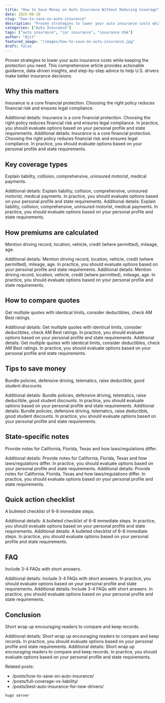 ```yaml
---
title: "How to Save Money on Auto Insurance Without Reducing Coverage"
date: 2025-08-10
slug: "how-to-save-on-auto-insurance"
description: "Proven strategies to lower your auto insurance costs while keeping the protection you need."
categories: ["Auto Insurance"]
tags: ["auto insurance", "car insurance", "insurance USA"]
author: "Ajit"
featured_image: "/images/how-to-save-on-auto-insurance.jpg"
draft: false
---
```


Proven strategies to lower your auto insurance costs while keeping the protection you need. This comprehensive article provides actionable guidance, data-driven insights, and step-by-step advice to help U.S. drivers make better insurance decisions.

## Why this matters

Insurance is a core financial protection. Choosing the right policy reduces financial risk and ensures legal compliance.

Additional details: Insurance is a core financial protection. Choosing the right policy reduces financial risk and ensures legal compliance. In practice, you should evaluate options based on your personal profile and state requirements. Additional details: Insurance is a core financial protection. Choosing the right policy reduces financial risk and ensures legal compliance. In practice, you should evaluate options based on your personal profile and state requirements. 

## Key coverage types

Explain liability, collision, comprehensive, uninsured motorist, medical payments.

Additional details: Explain liability, collision, comprehensive, uninsured motorist, medical payments. In practice, you should evaluate options based on your personal profile and state requirements. Additional details: Explain liability, collision, comprehensive, uninsured motorist, medical payments. In practice, you should evaluate options based on your personal profile and state requirements. 

## How premiums are calculated

Mention driving record, location, vehicle, credit (where permitted), mileage, age.

Additional details: Mention driving record, location, vehicle, credit (where permitted), mileage, age. In practice, you should evaluate options based on your personal profile and state requirements. Additional details: Mention driving record, location, vehicle, credit (where permitted), mileage, age. In practice, you should evaluate options based on your personal profile and state requirements. 

## How to compare quotes

Get multiple quotes with identical limits, consider deductibles, check AM Best ratings.

Additional details: Get multiple quotes with identical limits, consider deductibles, check AM Best ratings. In practice, you should evaluate options based on your personal profile and state requirements. Additional details: Get multiple quotes with identical limits, consider deductibles, check AM Best ratings. In practice, you should evaluate options based on your personal profile and state requirements. 

## Tips to save money

Bundle policies, defensive driving, telematics, raise deductible, good student discounts.

Additional details: Bundle policies, defensive driving, telematics, raise deductible, good student discounts. In practice, you should evaluate options based on your personal profile and state requirements. Additional details: Bundle policies, defensive driving, telematics, raise deductible, good student discounts. In practice, you should evaluate options based on your personal profile and state requirements. 

## State-specific notes

Provide notes for California, Florida, Texas and how laws/regulations differ.

Additional details: Provide notes for California, Florida, Texas and how laws/regulations differ. In practice, you should evaluate options based on your personal profile and state requirements. Additional details: Provide notes for California, Florida, Texas and how laws/regulations differ. In practice, you should evaluate options based on your personal profile and state requirements. 

## Quick action checklist

A bulleted checklist of 6-8 immediate steps.

Additional details: A bulleted checklist of 6-8 immediate steps. In practice, you should evaluate options based on your personal profile and state requirements. Additional details: A bulleted checklist of 6-8 immediate steps. In practice, you should evaluate options based on your personal profile and state requirements. 

## FAQ

Include 3-4 FAQs with short answers.

Additional details: Include 3-4 FAQs with short answers. In practice, you should evaluate options based on your personal profile and state requirements. Additional details: Include 3-4 FAQs with short answers. In practice, you should evaluate options based on your personal profile and state requirements. 

## Conclusion

Short wrap up encouraging readers to compare and keep records.

Additional details: Short wrap up encouraging readers to compare and keep records. In practice, you should evaluate options based on your personal profile and state requirements. Additional details: Short wrap up encouraging readers to compare and keep records. In practice, you should evaluate options based on your personal profile and state requirements. 

Related posts:

- /posts/how-to-save-on-auto-insurance/
- /posts/full-coverage-vs-liability/
- /posts/best-auto-insurance-for-new-drivers/

```bash
hugo server
```

<script type="application/ld+json">{"@context": "https://schema.org", "@type": "FAQPage", "mainEntity": [{"@type": "Question", "name": "How often should I shop for insurance?", "acceptedAnswer": {"@type": "Answer", "text": "At least once per year or after major life events."}}, {"@type": "Question", "name": "Will my rates drop if I add safety features?", "acceptedAnswer": {"@type": "Answer", "text": "Often yes; safety features can qualify for discounts."}}]}</script>
